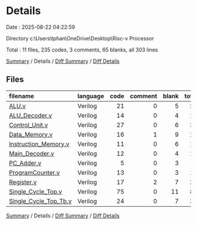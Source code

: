# Details

Date : 2025-08-22 04:22:59

Directory c:\\Users\\tphan\\OneDrive\\Desktop\\Risc-v Processor

Total : 11 files,  235 codes, 3 comments, 65 blanks, all 303 lines

[Summary](results.md) / Details / [Diff Summary](diff.md) / [Diff Details](diff-details.md)

## Files
| filename | language | code | comment | blank | total |
| :--- | :--- | ---: | ---: | ---: | ---: |
| [ALU.v](/ALU.v) | Verilog | 21 | 0 | 5 | 26 |
| [ALU\_Decoder.v](/ALU_Decoder.v) | Verilog | 14 | 0 | 4 | 18 |
| [Control\_Unit.v](/Control_Unit.v) | Verilog | 27 | 0 | 6 | 33 |
| [Data\_Memory.v](/Data_Memory.v) | Verilog | 16 | 1 | 9 | 26 |
| [Instruction\_Memory.v](/Instruction_Memory.v) | Verilog | 11 | 0 | 6 | 17 |
| [Main\_Decoder.v](/Main_Decoder.v) | Verilog | 12 | 0 | 4 | 16 |
| [PC\_Adder.v](/PC_Adder.v) | Verilog | 5 | 0 | 3 | 8 |
| [ProgramCounter.v](/ProgramCounter.v) | Verilog | 13 | 0 | 3 | 16 |
| [Register.v](/Register.v) | Verilog | 17 | 2 | 7 | 26 |
| [Single\_Cycle\_Top.v](/Single_Cycle_Top.v) | Verilog | 75 | 0 | 11 | 86 |
| [Single\_Cycle\_Top\_Tb.v](/Single_Cycle_Top_Tb.v) | Verilog | 24 | 0 | 7 | 31 |

[Summary](results.md) / Details / [Diff Summary](diff.md) / [Diff Details](diff-details.md)